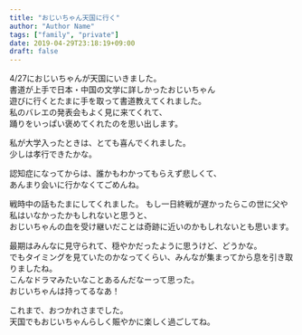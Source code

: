 ```yaml
---
title: "おじいちゃん天国に行く"
author: "Author Name"
tags: ["family", "private"]
date: 2019-04-29T23:18:19+09:00
draft: false
---
```


4/27におじいちゃんが天国にいきました。  
書道が上手で日本・中国の文学に詳しかったおじいちゃん  
遊びに行くとたまに手を取って書道教えてくれました。  
私のバレエの発表会もよく見に来てくれて、  
踊りをいっぱい褒めてくれたのを思い出します。

私が大学入ったときは、とても喜んでくれました。  
少しは孝行できたかな。  

認知症になってからは、誰かもわかってもらえず悲しくて、  
あんまり会いに行かなくてごめんね。  

戦時中の話もたまにしてくれました。
もし一日終戦が遅かったらこの世に父や私はいなかったかもしれないと思うと、  
おじいちゃんの血を受け継いだことは奇跡に近いのかもしれないとも思います。  

最期はみんなに見守られて、穏やかだったように思うけど、どうかな。  
でもタイミングを見ていたのかなってくらい、みんなが集まってから息を引き取りましたね。  
こんなドラマみたいなことあるんだなーって思った。  
おじいちゃんは持ってるなあ！

これまで、おつかれさまでした。  
天国でもおじいちゃんらしく賑やかに楽しく過ごしてね。
